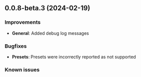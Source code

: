 ## 0.0.8-beta.3 (2024-02-19)

### Improvements

- **General**: Added debug log messages 

### Bugfixes

- **Presets**: Presets were incorrectly reported as not supported

### Known issues


